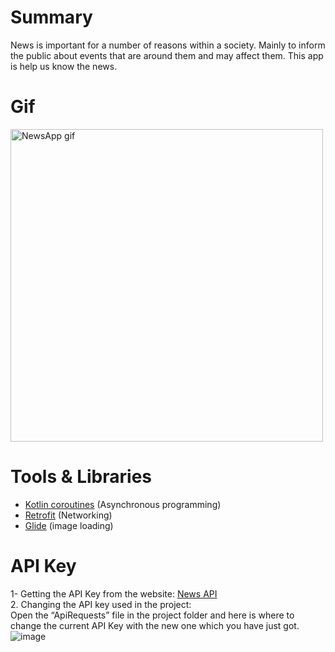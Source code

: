# Summary
News is important for a number of reasons within a society. Mainly to inform the public about events that are around them and may affect them. 
This app is help us know the news.

# Gif
<img src="https://github.com/mariam-elkirch/Videos/blob/master/NewsApp.gif" alt="NewsApp gif" title="NewsApp gif" width="500"/>


# Tools & Libraries
* <a href="https://kotlinlang.org/docs/coroutines-overview.html" target="_blank">Kotlin coroutines</a> (Asynchronous programming)
* <a href="https://square.github.io/retrofit/">Retrofit</a> (Networking)
* <a href="https://github.com/bumptech/glide">Glide</a> (image loading)

# API Key
1- Getting the API Key from the website:  <a href="https://newsapi.org/docs/get-started" target="_blank">News API</a>  <br />
2. Changing the API key used in the project: <br />
Open the “ApiRequests” file in the project folder and here is where to change the current API Key with the new one which you have just got. <br />
![image](https://user-images.githubusercontent.com/45265655/125989427-2493f981-4391-4b7b-b52c-996e78d3ce70.png)


